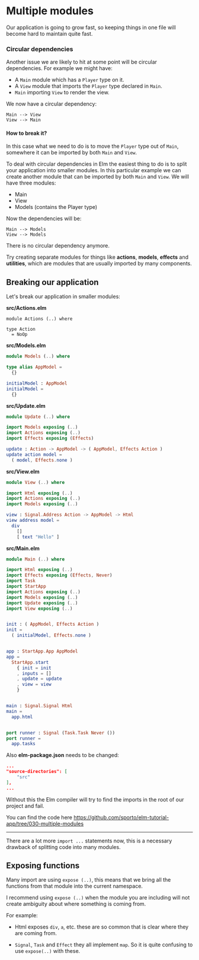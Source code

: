 # Multiple modules

Our application is going to grow fast, so keeping things in one file will become hard to maintain quite fast. 

### Circular dependencies

Another issue we are likely to hit at some point will be circular dependencies. For example we might have:

- A `Main` module which has a `Player` type on it.
- A `View` module that imports the `Player` type declared in `Main`.
- `Main` importing `View` to render the view.

We now have a circular dependency:

```
Main --> View
View --> Main
```

#### How to break it?

In this case what we need to do is to move the `Player` type out of `Main`, somewhere it can be imported by both `Main` and `View`. 

To deal with circular dependencies in Elm the easiest thing to do is to split your application into smaller modules. In this particular example we can create another module that can be imported by both `Main` and `View`. We will have three modules:

- Main
- View
- Models (contains the Player type)

Now the dependencies will be:

```
Main --> Models
View --> Models
```

There is no circular dependency anymore.

Try creating separate modules for things like __actions__, __models__, __effects__ and __utilities__, which are modules that are usually imported by many components.

## Breaking our application

Let's break our application in smaller modules:

__src/Actions.elm__

```
module Actions (..) where

type Action
  = NoOp
```

__src/Models.elm__

```elm
module Models (..) where

type alias AppModel =
  {}

initialModel : AppModel
initialModel =
  {}
```

__src/Update.elm__

```elm
module Update (..) where

import Models exposing (..)
import Actions exposing (..)
import Effects exposing (Effects)

update : Action -> AppModel -> ( AppModel, Effects Action )
update action model =
  ( model, Effects.none )
```

__src/View.elm__

```elm
module View (..) where

import Html exposing (..)
import Actions exposing (..)
import Models exposing (..)

view : Signal.Address Action -> AppModel -> Html
view address model =
  div
    []
    [ text "Hello" ]
```

__src/Main.elm__

```elm
module Main (..) where

import Html exposing (..)
import Effects exposing (Effects, Never)
import Task
import StartApp
import Actions exposing (..)
import Models exposing (..)
import Update exposing (..)
import View exposing (..)


init : ( AppModel, Effects Action )
init =
  ( initialModel, Effects.none )


app : StartApp.App AppModel
app =
  StartApp.start
    { init = init
    , inputs = []
    , update = update
    , view = view
    }


main : Signal.Signal Html
main =
  app.html


port runner : Signal (Task.Task Never ())
port runner =
  app.tasks
```

Also __elm-package.json__ needs to be changed:

```json
...
"source-directories": [
    "src"
],
...
```

Without this the Elm compiler will try to find the imports in the root of our project and fail.

You can find the code here <https://github.com/sporto/elm-tutorial-app/tree/030-multiple-modules>

---

There are a lot more `import ...` statements now, this is a necessary drawback of splitting code into many modules.

## Exposing functions

Many import are using `expose (..)`, this means that we bring all the functions from that module into the current namespace.

I recommend using `expose (..)` when the module you are including will not create ambiguity about where something is coming from.

For example:

- Html exposes `div`, `a`, etc. these are so common that is clear where they are coming from.

- `Signal`, `Task` and `Effect` they all implement `map`. So it is quite confusing to use `expose(..)` with these.
